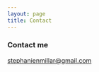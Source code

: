```yaml
---
layout: page
title: Contact
---
```


### Contact me

[stephanienmillar@gmail.com](mailto:stephanienmillar@gmail.com)